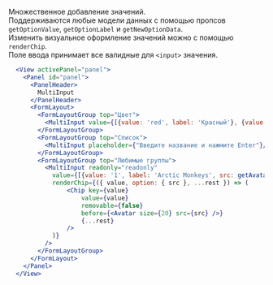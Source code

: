 Множественное добавление значений.  
Поддерживаются любые модели данных с помощью пропсов `getOptionValue`, `getOptionLabel` и `getNewOptionData`.  
Изменить визуальное оформление значений можно с помощью `renderChip`.  
Поле ввода принимает все валидные для `<input>` значения.

```jsx
  <View activePanel="panel">
    <Panel id="panel">
      <PanelHeader>
        MultiInput
      </PanelHeader>
      <FormLayout>
        <FormLayoutGroup top="Цвет">
          <MultiInput value={[{value: 'red', label: 'Красный'}, {value: 'blue', label: 'Синий'}]}/>
        </FormLayoutGroup>
        <FormLayoutGroup top="Список">
          <MultiInput placeholder={"Введите название и нажмите Enter"}/>
        </FormLayoutGroup>        
        <FormLayoutGroup top="Любимые группы">
          <MultiInput readonly="readonly"
            value={[{value: '1', label: 'Arctic Monkeys', src: getAvatarUrl('audio_arctic_monkeys')}, {value: '2', label: 'Звери', src: getAvatarUrl('audio_leto_zveri')}, {value: '4', label: 'FACE', src: getAvatarUrl('audio_face')}, {value: '3', label: 'Depeche Mode', src: getAvatarUrl('audio_depeche_mode')}, {value: '5', label: 'Linkin Park', src: getAvatarUrl('audio_linkin_park')}]}
            renderChip={({ value, option: { src }, ...rest }) => (
                <Chip key={value}
                    value={value}
                    removable={false}
                    before={<Avatar size={20} src={src} />}
                    {...rest}
                />
            )}
          />
        </FormLayoutGroup>
      </FormLayout>
    </Panel>
  </View>
```
